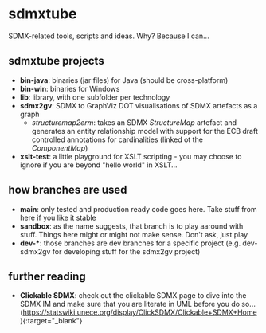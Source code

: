 # sdmxtube
SDMX-related tools, scripts and ideas. Why? Because I can...

## sdmxtube projects
* **bin-java**: binaries (jar files) for Java (should be cross-platform)
* **bin-win**: binaries for Windows
* **lib**: library, with one subfolder per technology
* **sdmx2gv**: SDMX to GraphViz DOT visualisations of SDMX artefacts as a graph
  * _structuremap2erm_: takes an SDMX _StructureMap_ artefact and generates an entity relationship model with support for the ECB draft controlled annotations for cardinalities (linked ot the _ComponentMap_) 
* **xslt-test**: a little playground for XSLT scripting - you may choose to ignore if you are beyond "hello world" in XSLT...

## how branches are used
* **main**: only tested and production ready code goes here. Take stuff from here if you like it stable
* **sandbox**: as the name suggests, that branch is to play aaround with stuff. Things here might or might not make sense. Don't ask, just play
* **dev-\***: those branches are dev branches for a specific project (e.g. dev-sdmx2gv for developing stuff for the sdmx2gv project)

## further reading
* **Clickable SDMX**: check out the clickable SDMX page to dive into the SDMX IM and make sure that you are literate in UML before you do so... (https://statswiki.unece.org/display/ClickSDMX/Clickable+SDMX+Home){:target="_blank"}
